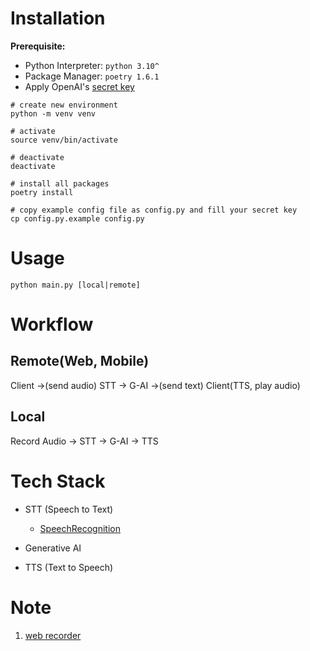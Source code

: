 # Installation

**Prerequisite:**

- Python Interpreter: `python 3.10^`
- Package Manager: `poetry 1.6.1`
- Apply OpenAI's [secret key](https://platform.openai.com/account/api-keys)

```shell
# create new environment
python -m venv venv

# activate
source venv/bin/activate

# deactivate
deactivate

# install all packages
poetry install

# copy example config file as config.py and fill your secret key
cp config.py.example config.py
```

# Usage

```shell
python main.py [local|remote]
```

# Workflow

## Remote(Web, Mobile)

Client ->(send audio) STT -> G-AI ->(send text) Client(TTS, play audio)

## Local

Record Audio -> STT -> G-AI -> TTS

# Tech Stack

- STT (Speech to Text)

  - [SpeechRecognition](https://github.com/Uberi/speech_recognition)

- Generative AI

- TTS (Text to Speech)

# Note

1. [web recorder](https://developer.mozilla.org/en-US/docs/Web/API/Navigator/mediaDevices)

